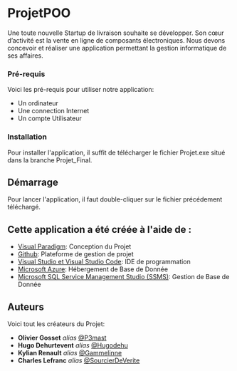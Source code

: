 # ProjetPOO

Une toute nouvelle Startup de livraison souhaite se développer. Son cœur d’activité est la vente en ligne de composants électroniques. Nous devons concevoir et réaliser une application permettant la gestion informatique de ses affaires.

### Pré-requis

Voici les pré-requis pour utiliser notre application: 

- Un ordinateur
- Une connection Internet
- Un compte Utilisateur 

### Installation

Pour installer l'application, il suffit de télécharger le fichier Projet.exe situé dans la branche Projet_Final.


## Démarrage

Pour lancer l'application, il faut double-cliquer sur le fichier précédement téléchargé.

## Cette application a été créée à l'aide de :

* [Visual Paradigm](https://www.visual-paradigm.com/): Conception du Projet
* [Github](https://github.com/): Plateforme de gestion de projet
* [Visual Studio et Visual Studio Code](https://visualstudio.microsoft.com/fr/): IDE de programmation
* [Microsoft Azure](https://portal.azure.com/): Hébergement de Base de Donnée
* [Microsoft SQL Service Management Studio (SSMS)](https://docs.microsoft.com/fr-fr/sql/ssms/download-sql-server-management-studio-ssms?view=sql-server-ver15): Gestion de Base de Donnée

## Auteurs
Voici tout les créateurs du Projet:
* **Olivier Gosset** _alias_ [@P3mast](https://github.com/P3mast)
* **Hugo Dehurtevent** _alias_ [@Hugodehu](https://github.com/Hugodehu)
* **Kylian Renault** _alias_ [@Gammelinne](https://github.com/Gammelinne)
* **Charles Lefranc** _alias_ [@SourcierDeVerite](https://github.com/SourcierDeVerite)
